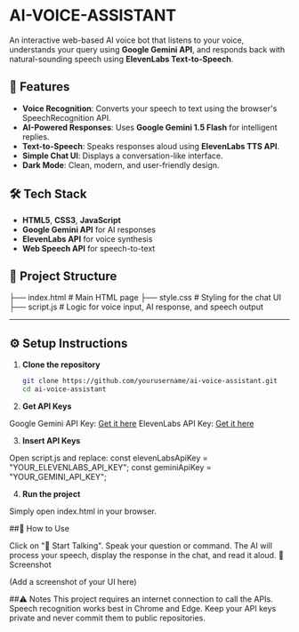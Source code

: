 # AI-VOICE-ASSISTANT

An interactive web-based AI voice bot that listens to your voice, understands your query using **Google Gemini API**, and responds back with natural-sounding speech using **ElevenLabs Text-to-Speech**.

## 🚀 Features
- **Voice Recognition**: Converts your speech to text using the browser's SpeechRecognition API.
- **AI-Powered Responses**: Uses **Google Gemini 1.5 Flash** for intelligent replies.
- **Text-to-Speech**: Speaks responses aloud using **ElevenLabs TTS API**.
- **Simple Chat UI**: Displays a conversation-like interface.
- **Dark Mode**: Clean, modern, and user-friendly design.

## 🛠️ Tech Stack
- **HTML5**, **CSS3**, **JavaScript**
- **Google Gemini API** for AI responses
- **ElevenLabs API** for voice synthesis
- **Web Speech API** for speech-to-text

## 📂 Project Structure
├── index.html # Main HTML page
├── style.css # Styling for the chat UI
├── script.js # Logic for voice input, AI response, and speech output

---

## ⚙️ Setup Instructions
1. **Clone the repository**
   ```bash
   git clone https://github.com/yourusername/ai-voice-assistant.git
   cd ai-voice-assistant

2. **Get API Keys**

Google Gemini API Key: [Get it here](https://makersuite.google.com/app/apikey)
ElevenLabs API Key: [Get it here](https://elevenlabs.io)

3. **Insert API Keys**

Open script.js and replace:
const elevenLabsApiKey = "YOUR_ELEVENLABS_API_KEY";
const geminiApiKey = "YOUR_GEMINI_API_KEY";

4. **Run the project**

Simply open index.html in your browser.

##🎯 How to Use

Click on "🎤 Start Talking".
Speak your question or command.
The AI will process your speech, display the response in the chat, and read it aloud.
📸 Screenshot

(Add a screenshot of your UI here)

##⚠️ Notes
This project requires an internet connection to call the APIs.
Speech recognition works best in Chrome and Edge.
Keep your API keys private and never commit them to public repositories.
